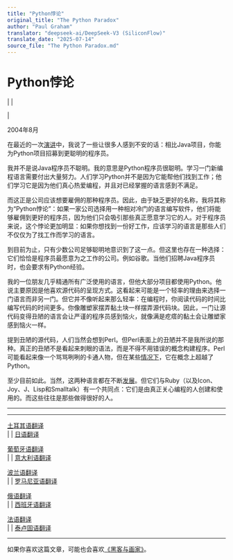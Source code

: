 ```yaml
---
title: "Python悖论"
original_title: "The Python Paradox"
author: "Paul Graham"
translator: "deepseek-ai/DeepSeek-V3 (SiliconFlow)"
translate_date: "2025-07-14"
source_file: "The Python Paradox.md"
---
```


# Python悖论

| | [](index.html)  
  
|   
  
2004年8月  
  
在最近的一次[演讲](gh.html)中，我说了一些让很多人感到不安的话：相比Java项目，你能为Python项目招募到更聪明的程序员。  
  
我并不是说Java程序员不聪明。我的意思是Python程序员很聪明。学习一门新编程语言需要付出大量努力。人们学习Python并不是因为它能帮他们找到工作；他们学习它是因为他们真心热爱编程，并且对已经掌握的语言感到不满足。  
  
而这正是公司应该想要雇佣的那种程序员。因此，由于缺乏更好的名称，我将其称为“Python悖论”：如果一家公司选择用一种相对冷门的语言编写软件，他们将能够雇佣到更好的程序员，因为他们只会吸引那些真正愿意学习它的人。对于程序员来说，这个悖论更加明显：如果你想找到一份好工作，应该学习的语言是那些人们不仅仅为了找工作而学习的语言。  
  
到目前为止，只有少数公司足够聪明地意识到了这一点。但这里也存在一种选择：它们恰恰是程序员最愿意为之工作的公司。例如谷歌。当他们招聘Java程序员时，也会要求有Python经验。  
  
我的一位朋友几乎精通所有广泛使用的语言，但他大部分项目都使用Python。他说主要原因是他喜欢源代码的呈现方式。这看起来可能是一个轻率的理由来选择一门语言而非另一门。但它并不像听起来那么轻率：在编程时，你阅读代码的时间比编写代码的时间更多。你像雕塑家摆弄黏土块一样摆弄源代码块。因此，一门让源代码变得丑陋的语言会让严谨的程序员感到恼火，就像满是疙瘩的黏土会让雕塑家感到恼火一样。  
  
提到丑陋的源代码，人们当然会想到Perl。但Perl表面上的丑陋并不是我所说的那种。真正的丑陋不是看起来刺眼的语法，而是不得不用错误的概念构建程序。Perl可能看起来像一个骂骂咧咧的卡通人物，但在某些[情况下](icad.html)，它在概念上超越了Python。  
  
至少目前如此。当然，这两种语言都在不断[发展](hundred.html)。但它们与Ruby（以及Icon、Joy、J、Lisp和Smalltalk）有一个共同点：它们是由真正关心编程的人创建和使用的。而这些往往是那些做得很好的人。  
  
  
---  
  
  
---  
[土耳其语翻译](http://www.fazlamesai.net/modules.php?file=article&name=News&sid=2330)  
| | [日语翻译](http://www.shiro.dreamhost.com/scheme/trans/pypar-j.html)  
  
[葡萄牙语翻译](http://www.sounerd.com.br/index.php?option=com_content&task=view&id=191&Itemid=43)  
| | [意大利语翻译](http://www.invece.org/translations/pparadox.html)  
  
[波兰语翻译](http://www.pdembinski.konin.lm.pl/python_paradox.html)  
| | [罗马尼亚语翻译](http://ro.goobix.com/pg/pypar/)  
  
[俄语翻译](http://m0sia.ru/graham/pythonparadox)  
| | [西班牙语翻译](http://www.fduran.com/wordpress/?p=23)  
  
[法语翻译](http://w2.syronex.com/jmr/python-paradox)  
| | [泰卢固语翻译](http://www.avilpage.com/2014/12/python-paradox.html)

* * *

如果你喜欢这篇文章，可能也会喜欢[《黑客与画家》](http://www.amazon.com/gp/product/0596006624)。